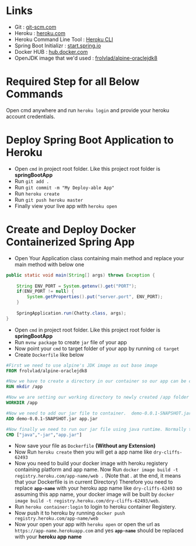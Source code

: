 # Links
- Git : [git-scm.com](https://git-scm.com/downloads)
- Heroku : [heroku.com](http://heroku.com)
- Heroku Command Line Tool : [Heroku CLI](https://devcenter.heroku.com/articles/heroku-cli#windows)
- Spring Boot Initializr : [start.spring.io](http://start.spring.io)
- Docker HUB : [hub.docker.com](http://hub.docker.com)
- OpenJDK image that we'd used : [frolvlad/alpine-oraclejdk8](https://hub.docker.com/r/frolvlad/alpine-oraclejdk8/)

# Required Step for all Below Commands

Open cmd anywhere and run `heroku login` and provide your heroku account credentials.

# Deploy Spring Boot Application to Heroku

- Open `cmd` in project root folder. Like this project root folder is **springBootApp**
- Run `git add .`
- Run `git commit -m "My Deploy-able App"`
- Run `heroku create`
- Run `git push heroku master`
- Finally view your live app with `heroku open`

# Create and Deploy Docker Containerized Spring App

- Open Your Application class containing main method and replace your main method with below one

```java
public static void main(String[] args) throws Exception {
 
    String ENV_PORT = System.getenv().get("PORT");
    if(ENV_PORT != null) {
        System.getProperties().put("server.port", ENV_PORT);
    }
 
    SpringApplication.run(Chatty.class, args);
}
```

- Open `cmd` in project root folder. Like this project root folder is **springBootApp**
- Run `mvnw package` to create ``jar`` file of your app
- Now point your `cmd` to target folder of your app by running `cd target`
- Create `Dockerfile` like below
```Dockerfile
#First we need to use alpine's JDK image as out base image
FROM frolvlad/alpine-oraclejdk8

#Now we have to create a directory in our container so our app can be copied inside it
RUN mkdir /app

#Now we are setting our working directory to newly created /app folder which will execute all future commands inside that directory
WORKDIR /app

#Now we need to add our jar file to container.  demo-0.0.1-SNAPSHOT.jar is the jar file name in our target folder and app.jar is the new file name which will be copied inside /app folder. Note the space between 
ADD demo-0.0.1-SNAPSHOT.jar app.jar

#Now finally we need to run our jar file using java runtime. Normally this command is written as java -jar app.jar but here we need to seperate each command with spaces like an array ["java","-jar","app.jar"] and CMD is used to run that command 
CMD ["java","-jar","app.jar"]
```
- Now save your file as `Dockerfile` **(Without any Extension)** 
- Now Run `heroku create` then you will get a app name like `dry-cliffs-62493`
- Now you need to build your docker image with heroku registery containing platform and app name. Now Run `docker image build -t registry.heroku.com/app-name/web .` (Note that . at the end, it means that your Dockerfile is in current Directory) Therefore you need to replace **`app-name`** with your heroku app name like `dry-cliffs-62493` so assuming this app name, your docker image will be built by `docker image build -t registry.heroku.com/dry-cliffs-62493/web`.
- Run `heroku container:login` to login to heroku container Registery.
- Now push it to heroku by running `docker push registry.heroku.com/app-name/web`
- Now your open your app with `heroku open` or open the url as `https://app-name.herokuapp.com` and yes **`app-name`** should be replaced with your **heroku app name**
